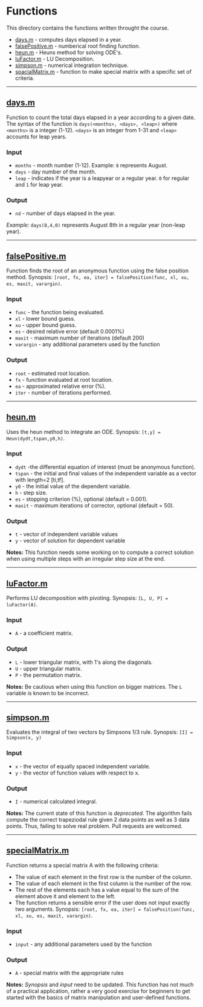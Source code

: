 # Functions
This directory contains the functions written throught the course.
- [days.m](days.m) - computes days elapsed in a year.
- [falsePositive.m](falsePositive.m) - numberical root finding function.
- [heun.m](heun.m) - Heuns method for solving ODE's.
- [luFactor.m](luFactor.m) - LU Decomposition.
- [simpson.m](simpson.m) - numerical integration technique.
- [spacialMatrix.m](spacialMatrix.m) - function to make special matrix with a specific set of criteria.

---

## [days.m](days.m)
Function to count the total days elapsed in a year according to a given date.
The syntax of the function is `days(<months>, <days>, <leap>)` where `<months>` is a integer (1-12). `<days>` is an integer from 1-31 and `<leap>` accounts for leap years.

### Input
- `months` - month number (1-12). Example: `8` represents August.
- `days` - day number of the month.
- `leap` - indicates if the year is a leapyear or a regular year. `0` for regular and `1` for leap year.

### Output
- `nd` - number of days elapsed in the year.

*Example:*
`days(8,4,0)` represents August 8th in a regular year (non-leap year).

---

## [falsePositive.m](falsePositive.m)
Function finds the root of an anonymous function using the false position method.
Synopsis: `[root, fx, ea, iter] = falsePosition(func, xl, xu, es, maxit, varargin)`.

### Input
- `func` - the function being evaluated.
- `xl` - lower bound guess.
- `xu` - upper bound guess.
- `es` - desired relative error (default 0.0001%)
- `maxit` - maximum number of iterations (default 200)
- `varargin` - any additional parameters used by the function

### Output
- `root` - estimated root location.
- `fx` - function evaluated at root location.
- `ea` - approximated relative error (%).
- `iter` - number of iterations performed.

---

## [heun.m](heun.m)
Uses the heun method to integrate an ODE.
Synopsis: `[t,y] = Heun(dydt,tspan,y0,h)`.

### Input
- `dydt` -the differential equation of interest (must be anonymous function).
- `tspan` - the initial and final values of the independent variable as a vector with length=2 [ti,tf].
- `y0` - the initial value of the dependent variable.
- `h` - step size.
- `es` - stopping criterion (%), optional (default = 0.001).
- `maxit` - maximum iterations of corrector, optional (default = 50).

### Output
- `t` - vector of independent variable values
- `y` - vector of solution for dependent variable

**Notes:**
This function needs some working on to compute a correct solution when using multiple steps with an irregular step size at the end.

---

## [luFactor.m](luFactor.m)

Performs LU decomposition with pivoting.
Synopsis: `[L, U, P] = luFactor(A)`.

### Input
- `A` - a coefficient matrix.

### Output
- `L` - lower triangular matrix, with 1's along the diagonals.
- `U` - upper triangular matrix.
- `P` - the permutation matrix.

**Notes:**
Be cautious when using this function on bigger matrices. The `L` variable is known to be incorrect.

---

## [simpson.m](simpson.m)
Evaluates the integral of two vectors by Simpsons 1/3 rule.
Synopsis: `[I] = Simpson(x, y)`

### Input
- `x` - the vector of equally spaced independent variable.
- `y` - the vector of function values with respect to x.

### Output
- `I` - numerical calculated integral.

**Notes:**
The current state of this function is *deprecated*. The algorithm fails compute the correct trapeziodal rule given 2 data points as well as 3 data points. Thus, failing to solve real problem. Pull requests are welcomed.

---

## [specialMatrix.m](specialMatrix.m)
Function returns a special matrix A with the following criteria:
- The value of each element in the first row is the number of the column.
- The value of each element in the first column is the number of the row.
- The rest of the elements each has a value equal to the sum of the element above it and element to the left.
- The function returns a sensible error if the user does not input exactly two arguments.
 Synopsis: `[root, fx, ea, iter] = falsePosition(func, xl, xu, es, maxit, varargin)`.

### Input
- `input` - any additional parameters used by the function


### Output
- `A` - special matrix with the appropriate rules

**Notes:**
*Synopsis* and *input* need to be updated. This function has not much of a practical application, rather a very good exercise for beginners to get started with the basics of matrix manipulation and user-defined functions.
